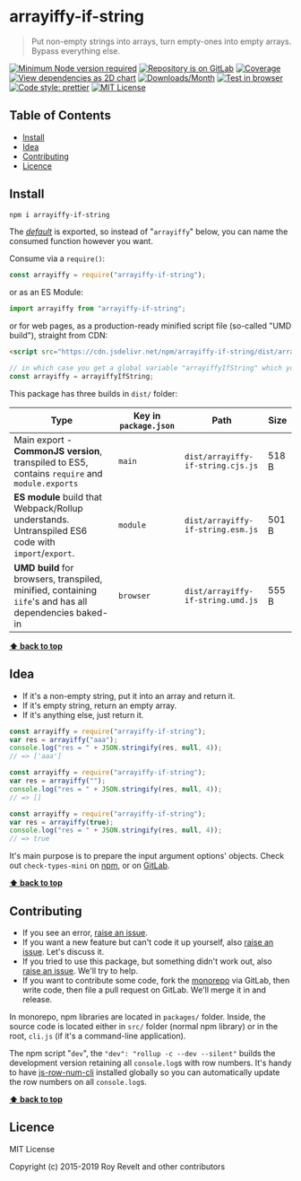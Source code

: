 # arrayiffy-if-string

> Put non-empty strings into arrays, turn empty-ones into empty arrays. Bypass everything else.

[![Minimum Node version required][node-img]][node-url]
[![Repository is on GitLab][gitlab-img]][gitlab-url]
[![Coverage][cov-img]][cov-url]
[![View dependencies as 2D chart][deps2d-img]][deps2d-url]
[![Downloads/Month][downloads-img]][downloads-url]
[![Test in browser][runkit-img]][runkit-url]
[![Code style: prettier][prettier-img]][prettier-url]
[![MIT License][license-img]][license-url]

## Table of Contents

- [Install](#install)
- [Idea](#idea)
- [Contributing](#contributing)
- [Licence](#licence)

## Install

```bash
npm i arrayiffy-if-string
```

The [_default_](https://exploringjs.com/es6/ch_modules.html#_default-exports-one-per-module) is exported, so instead of "`arrayiffy`" below, you can name the consumed function however you want.

Consume via a `require()`:

```js
const arrayiffy = require("arrayiffy-if-string");
```

or as an ES Module:

```js
import arrayiffy from "arrayiffy-if-string";
```

or for web pages, as a production-ready minified script file (so-called "UMD build"), straight from CDN:

```html
<script src="https://cdn.jsdelivr.net/npm/arrayiffy-if-string/dist/arrayiffy-if-string.umd.js"></script>
```

```js
// in which case you get a global variable "arrayiffyIfString" which you consume like this:
const arrayiffy = arrayiffyIfString;
```

This package has three builds in `dist/` folder:

| Type                                                                                                    | Key in `package.json` | Path                              | Size  |
| ------------------------------------------------------------------------------------------------------- | --------------------- | --------------------------------- | ----- |
| Main export - **CommonJS version**, transpiled to ES5, contains `require` and `module.exports`          | `main`                | `dist/arrayiffy-if-string.cjs.js` | 518 B |
| **ES module** build that Webpack/Rollup understands. Untranspiled ES6 code with `import`/`export`.      | `module`              | `dist/arrayiffy-if-string.esm.js` | 501 B |
| **UMD build** for browsers, transpiled, minified, containing `iife`'s and has all dependencies baked-in | `browser`             | `dist/arrayiffy-if-string.umd.js` | 555 B |

**[⬆ back to top](#)**

## Idea

- If it's a non-empty string, put it into an array and return it.
- If it's empty string, return an empty array.
- If it's anything else, just return it.

```js
const arrayiffy = require("arrayiffy-if-string");
var res = arrayiffy("aaa");
console.log("res = " + JSON.stringify(res, null, 4));
// => ['aaa']
```

```js
const arrayiffy = require("arrayiffy-if-string");
var res = arrayiffy("");
console.log("res = " + JSON.stringify(res, null, 4));
// => []
```

```js
const arrayiffy = require("arrayiffy-if-string");
var res = arrayiffy(true);
console.log("res = " + JSON.stringify(res, null, 4));
// => true
```

It's main purpose is to prepare the input argument options' objects. Check out `check-types-mini` on [npm](https://www.npmjs.com/package/check-types-mini), or on [GitLab](https://gitlab.com/codsen/codsen/tree/master/packages/check-types-mini).

**[⬆ back to top](#)**

## Contributing

- If you see an error, [raise an issue](<https://gitlab.com/codsen/codsen/issues/new?issue[title]=arrayiffy-if-string%20package%20-%20put%20title%20here&issue[description]=**Which%20package%20is%20this%20issue%20for**%3A%20%0Aarrayiffy-if-string%0A%0A**Describe%20the%20issue%20(if%20necessary)**%3A%20%0A%0A%0A%2Fassign%20%40revelt>).
- If you want a new feature but can't code it up yourself, also [raise an issue](<https://gitlab.com/codsen/codsen/issues/new?issue[title]=arrayiffy-if-string%20package%20-%20put%20title%20here&issue[description]=**Which%20package%20is%20this%20issue%20for**%3A%20%0Aarrayiffy-if-string%0A%0A**Describe%20the%20issue%20(if%20necessary)**%3A%20%0A%0A%0A%2Fassign%20%40revelt>). Let's discuss it.
- If you tried to use this package, but something didn't work out, also [raise an issue](<https://gitlab.com/codsen/codsen/issues/new?issue[title]=arrayiffy-if-string%20package%20-%20put%20title%20here&issue[description]=**Which%20package%20is%20this%20issue%20for**%3A%20%0Aarrayiffy-if-string%0A%0A**Describe%20the%20issue%20(if%20necessary)**%3A%20%0A%0A%0A%2Fassign%20%40revelt>). We'll try to help.
- If you want to contribute some code, fork the [monorepo](https://gitlab.com/codsen/codsen/) via GitLab, then write code, then file a pull request on GitLab. We'll merge it in and release.

In monorepo, npm libraries are located in `packages/` folder. Inside, the source code is located either in `src/` folder (normal npm library) or in the root, `cli.js` (if it's a command-line application).

The npm script "`dev`", the `"dev": "rollup -c --dev --silent"` builds the development version retaining all `console.log`s with row numbers. It's handy to have [js-row-num-cli](https://www.npmjs.com/package/js-row-num-cli) installed globally so you can automatically update the row numbers on all `console.log`s.

**[⬆ back to top](#)**

## Licence

MIT License

Copyright (c) 2015-2019 Roy Revelt and other contributors

[node-img]: https://img.shields.io/node/v/arrayiffy-if-string.svg?style=flat-square&label=works%20on%20node
[node-url]: https://www.npmjs.com/package/arrayiffy-if-string
[gitlab-img]: https://img.shields.io/badge/repo-on%20GitLab-brightgreen.svg?style=flat-square
[gitlab-url]: https://gitlab.com/codsen/codsen/tree/master/packages/arrayiffy-if-string
[cov-img]: https://img.shields.io/badge/coverage-100%25-brightgreen.svg?style=flat-square
[cov-url]: https://gitlab.com/codsen/codsen/tree/master/packages/arrayiffy-if-string
[deps2d-img]: https://img.shields.io/badge/deps%20in%202D-see_here-08f0fd.svg?style=flat-square
[deps2d-url]: http://npm.anvaka.com/#/view/2d/arrayiffy-if-string
[downloads-img]: https://img.shields.io/npm/dm/arrayiffy-if-string.svg?style=flat-square
[downloads-url]: https://npmcharts.com/compare/arrayiffy-if-string
[runkit-img]: https://img.shields.io/badge/runkit-test_in_browser-a853ff.svg?style=flat-square
[runkit-url]: https://npm.runkit.com/arrayiffy-if-string
[prettier-img]: https://img.shields.io/badge/code_style-prettier-ff69b4.svg?style=flat-square
[prettier-url]: https://prettier.io
[license-img]: https://img.shields.io/badge/licence-MIT-51c838.svg?style=flat-square
[license-url]: https://gitlab.com/codsen/codsen/blob/master/LICENSE

